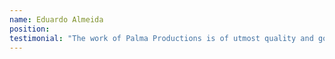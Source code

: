 ```yaml
---
name: Eduardo Almeida
position:
testimonial: "The work of Palma Productions is of utmost quality and good taste, with a quick service and excellent collaboration to achieve outstanding results."
---
```


